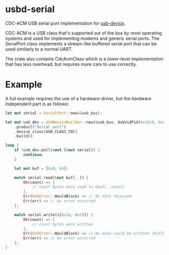 usbd-serial
===========

CDC-ACM USB serial port implementation for [usb-device](https://crates.io/crates/usb-device).

CDC-ACM is a USB class that's supported out of the box by most operating systems and used for
implementing modems and generic serial ports. The SerialPort class implements a stream-like buffered
serial port that can be used similarly to a normal UART.

The crate also contains CdcAcmClass which is a lower-level implementation that has less overhead,
but requires more care to use correctly.

Example
=======

A full example requires the use of a hardware-driver, but the hardware independent part is as
follows:

```rust
let mut serial = SerialPort::new(&usb_bus);

let mut usb_dev = UsbDeviceBuilder::new(&usb_bus, UsbVidPid(0x16c0, 0x27dd))
    .product("Serial port")
    .device_class(USB_CLASS_CDC)
    .build();

loop {
    if !usb_dev.poll(&mut [&mut serial]) {
        continue;
    }

    let mut buf = [0u8; 64];

    match serial.read(&mut buf[..]) {
        Ok(count) => {
            // count bytes were read to &buf[..count]
        },
        Err(UsbError::WouldBlock) => // No data received
        Err(err) => // An error occurred
    };

    match serial.write(&[0x3a, 0x29]) {
        Ok(count) => {
            // count bytes were written
        },
        Err(UsbError::WouldBlock) => // No data could be written (buffers full)
        Err(err) => // An error occurred
    };
}
```

